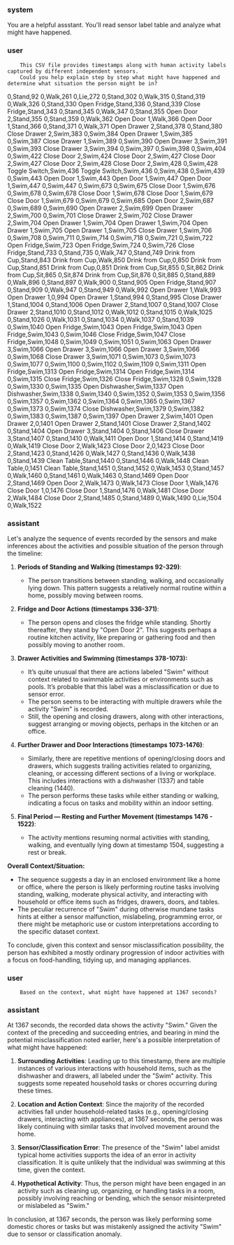 ### system
You are a helpful assstant. You'll read sensor label table and analyze what might have happened.
### user

        This CSV file provides timestamps along with human activity labels captured by different independent sensors.
        Could you help explain step by step what might have happened and determine what situation the person might be in?
    
0,Stand,92
0,Walk,261
0,Lie,272
0,Stand,302
0,Walk,315
0,Stand,319
0,Walk,326
0,Stand,330
Open Fridge,Stand,336
0,Stand,339
Close Fridge,Stand,343
0,Stand,345
0,Walk,347
0,Stand,355
Open Door 2,Stand,355
0,Stand,359
0,Walk,362
Open Door 1,Walk,366
Open Door 1,Stand,366
0,Stand,371
0,Walk,371
Open Drawer 2,Stand,378
0,Stand,380
Close Drawer 2,Swim,383
0,Swim,384
Open Drawer 1,Swim,385
0,Swim,387
Close Drawer 1,Swim,389
0,Swim,390
Open Drawer 3,Swim,391
0,Swim,393
Close Drawer 3,Swim,394
0,Swim,397
0,Swim,398
0,Swim,404
0,Swim,422
Close Door 2,Swim,424
Close Door 2,Swim,427
Close Door 2,Swim,427
Close Door 2,Swim,428
Close Door 2,Swim,428
0,Swim,428
Toggle Switch,Swim,436
Toggle Switch,Swim,436
0,Swim,438
0,Swim,439
0,Swim,443
Open Door 1,Swim,443
Open Door 1,Swim,447
Open Door 1,Swim,447
0,Swim,447
0,Swim,673
0,Swim,675
Close Door 1,Swim,676
0,Swim,678
0,Swim,678
Close Door 1,Swim,678
Close Door 1,Swim,679
Close Door 1,Swim,679
0,Swim,679
0,Swim,685
Open Door 2,Swim,687
0,Swim,689
0,Swim,690
Open Drawer 2,Swim,699
Open Drawer 2,Swim,700
0,Swim,701
Close Drawer 2,Swim,702
Close Drawer 2,Swim,704
Open Drawer 1,Swim,704
Open Drawer 1,Swim,704
Open Drawer 1,Swim,705
Open Drawer 1,Swim,705
Close Drawer 1,Swim,706
0,Swim,708
0,Swim,711
0,Swim,714
0,Swim,718
0,Swim,721
0,Swim,722
Open Fridge,Swim,723
Open Fridge,Swim,724
0,Swim,726
Close Fridge,Stand,733
0,Stand,735
0,Walk,747
0,Stand,749
Drink from Cup,Stand,843
Drink from Cup,Walk,850
Drink from Cup,0,850
Drink from Cup,Stand,851
Drink from Cup,0,851
Drink from Cup,Sit,855
0,Sit,862
Drink from Cup,Sit,865
0,Sit,874
Drink from Cup,Sit,876
0,Sit,885
0,Stand,889
0,Walk,896
0,Stand,897
0,Walk,900
0,Stand,905
Open Fridge,Stand,907
0,Stand,909
0,Walk,947
0,Stand,949
0,Walk,992
Open Drawer 1,Walk,993
Open Drawer 1,0,994
Open Drawer 1,Stand,994
0,Stand,995
Close Drawer 1,Stand,1004
0,Stand,1006
Open Drawer 2,Stand,1007
0,Stand,1007
Close Drawer 2,Stand,1010
0,Stand,1012
0,Walk,1012
0,Stand,1015
0,Walk,1025
0,Stand,1026
0,Walk,1031
0,Stand,1034
0,Walk,1037
0,Stand,1039
0,Swim,1040
Open Fridge,Swim,1043
Open Fridge,Swim,1043
Open Fridge,Swim,1043
0,Swim,1046
Close Fridge,Swim,1047
Close Fridge,Swim,1048
0,Swim,1049
0,Swim,1051
0,Swim,1063
Open Drawer 3,Swim,1066
Open Drawer 3,Swim,1066
Open Drawer 3,Swim,1066
0,Swim,1068
Close Drawer 3,Swim,1071
0,Swim,1073
0,Swim,1073
0,Swim,1077
0,Swim,1100
0,Swim,1102
0,Swim,1109
0,Swim,1311
Open Fridge,Swim,1313
Open Fridge,Swim,1314
Open Fridge,Swim,1314
0,Swim,1315
Close Fridge,Swim,1326
Close Fridge,Swim,1328
0,Swim,1328
0,Swim,1330
0,Swim,1335
Open Dishwasher,Swim,1337
Open Dishwasher,Swim,1338
0,Swim,1340
0,Swim,1352
0,Swim,1353
0,Swim,1356
0,Swim,1357
0,Swim,1362
0,Swim,1364
0,Swim,1365
0,Swim,1367
0,Swim,1373
0,Swim,1374
Close Dishwasher,Swim,1379
0,Swim,1382
0,Swim,1383
0,Swim,1387
0,Swim,1397
Open Drawer 2,Swim,1401
Open Drawer 2,0,1401
Open Drawer 2,Stand,1401
Close Drawer 2,Stand,1402
0,Stand,1404
Open Drawer 3,Stand,1404
0,Stand,1406
Close Drawer 3,Stand,1407
0,Stand,1410
0,Walk,1411
Open Door 1,Stand,1414
0,Stand,1419
0,Walk,1419
Close Door 2,Walk,1423
Close Door 2,0,1423
Close Door 2,Stand,1423
0,Stand,1426
0,Walk,1427
0,Stand,1436
0,Walk,1438
0,Stand,1439
Clean Table,Stand,1440
0,Stand,1446
0,Walk,1448
Clean Table,0,1451
Clean Table,Stand,1451
0,Stand,1452
0,Walk,1453
0,Stand,1457
0,Walk,1460
0,Stand,1461
0,Walk,1463
0,Stand,1469
Open Door 2,Stand,1469
Open Door 2,Walk,1473
0,Walk,1473
Close Door 1,Walk,1476
Close Door 1,0,1476
Close Door 1,Stand,1476
0,Walk,1481
Close Door 2,Walk,1484
Close Door 2,Stand,1485
0,Stand,1489
0,Walk,1490
0,Lie,1504
0,Walk,1522

### assistant
Let's analyze the sequence of events recorded by the sensors and make inferences about the activities and possible situation of the person through the timeline:

1. **Periods of Standing and Walking (timestamps 92-329)**: 
   - The person transitions between standing, walking, and occasionally lying down. This pattern suggests a relatively normal routine within a home, possibly moving between rooms.

2. **Fridge and Door Actions (timestamps 336-371)**:
   - The person opens and closes the fridge while standing. Shortly thereafter, they stand by "Open Door 2". This suggests perhaps a routine kitchen activity, like preparing or gathering food and then possibly moving to another room.

3. **Drawer Activities and Swimming (timestamps 378-1073):**
   - It’s quite unusual that there are actions labeled "Swim" without context related to swimmable activities or environments such as pools. It’s probable that this label was a misclassification or due to sensor error. 
   - The person seems to be interacting with multiple drawers while the activity "Swim" is recorded.
   - Still, the opening and closing drawers, along with other interactions, suggest arranging or moving objects, perhaps in the kitchen or an office.

4. **Further Drawer and Door Interactions (timestamps 1073-1476)**:
   - Similarly, there are repetitive mentions of opening/closing doors and drawers, which suggests trailing activities related to organizing, cleaning, or accessing different sections of a living or workplace. This includes interactions with a dishwasher (1337) and table cleaning (1440).
   - The person performs these tasks while either standing or walking, indicating a focus on tasks and mobility within an indoor setting.

5. **Final Period — Resting and Further Movement (timestamps 1476 - 1522)**: 
   - The activity mentions resuming normal activities with standing, walking, and eventually lying down at timestamp 1504, suggesting a rest or break.

**Overall Context/Situation:**
- The sequence suggests a day in an enclosed environment like a home or office, where the person is likely performing routine tasks involving standing, walking, moderate physical activity, and interacting with household or office items such as fridges, drawers, doors, and tables.
- The peculiar recurrence of "Swim" during otherwise mundane tasks hints at either a sensor malfunction, mislabeling, programming error, or there might be metaphoric use or custom interpretations according to the specific dataset context.

To conclude, given this context and sensor misclassification possibility, the person has exhibited a mostly ordinary progression of indoor activities with a focus on food-handling, tidying up, and managing appliances.
### user

        Based on the context, what might have happened at 1367 seconds?
    
### assistant
At 1367 seconds, the recorded data shows the activity "Swim." Given the context of the preceding and succeeding entries, and bearing in mind the potential misclassification noted earlier, here's a possible interpretation of what might have happened:

1. **Surrounding Activities**: Leading up to this timestamp, there are multiple instances of various interactions with household items, such as the dishwasher and drawers, all labeled under the "Swim" activity. This suggests some repeated household tasks or chores occurring during these times.

2. **Location and Action Context**: Since the majority of the recorded activities fall under household-related tasks (e.g., opening/closing drawers, interacting with appliances), at 1367 seconds, the person was likely continuing with similar tasks that involved movement around the home.

3. **Sensor/Classification Error**: The presence of the "Swim" label amidst typical home activities supports the idea of an error in activity classification. It is quite unlikely that the individual was swimming at this time, given the context.

4. **Hypothetical Activity**: Thus, the person might have been engaged in an activity such as cleaning up, organizing, or handling tasks in a room, possibly involving reaching or bending, which the sensor misinterpreted or mislabeled as "Swim."

In conclusion, at 1367 seconds, the person was likely performing some domestic chores or tasks but was mistakenly assigned the activity "Swim" due to sensor or classification anomaly.
